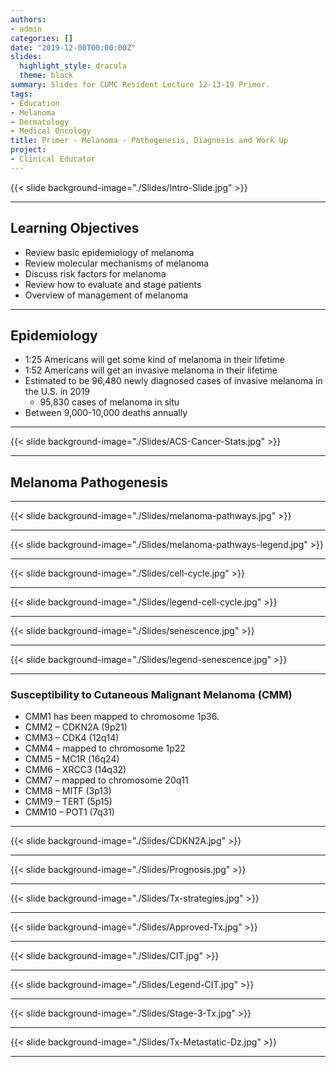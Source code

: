 ```yaml
---
authors: 
- admin
categories: []
date: "2019-12-08T00:00:00Z"
slides:
  highlight_style: dracula
  theme: black
summary: Slides for CUMC Resident Lecture 12-13-19 Primer.
tags: 
- Education
- Melanoma
- Dermatology
- Medical Oncology
title: Primer - Melanoma - Pathogenesis, Diagnosis and Work Up
project:
- Clinical Educator
---
```


{{< slide background-image="./Slides/Intro-Slide.jpg" >}}


---

## Learning Objectives

- Review basic epidemiology of melanoma
- Review molecular mechanisms of melanoma
- Discuss risk factors for melanoma
- Review how to evaluate and stage patients
- Overview of management of melanoma


---

## Epidemiology

- 1:25 Americans will get some kind of melanoma in their lifetime
- 1:52 Americans will get an invasive melanoma in their lifetime
- Estimated to be 96,480 newly diagnosed cases of invasive melanoma in the U.S. in 2019
  - 95,830 cases of melanoma in situ 
- Between 9,000-10,000 deaths annually


---

{{< slide background-image="./Slides/ACS-Cancer-Stats.jpg" >}}  

---

## Melanoma Pathogenesis


---

{{< slide background-image="./Slides/melanoma-pathways.jpg" >}}
  
---

{{< slide background-image="./Slides/melanoma-pathways-legend.jpg" >}}


---

{{< slide background-image="./Slides/cell-cycle.jpg" >}}

---

{{< slide background-image="./Slides/legend-cell-cycle.jpg" >}} 

---

{{< slide background-image="./Slides/senescence.jpg" >}} 
 
--- 

{{< slide background-image="./Slides/legend-senescence.jpg" >}} 


--- 

### Susceptibility to Cutaneous Malignant Melanoma (CMM)
- CMM1 has been mapped to chromosome 1p36. 
- CMM2 – CDKN2A (9p21)
- CMM3 – CDK4 (12q14)
- CMM4 – mapped to chromosome 1p22
- CMM5 – MC1R (16q24)
- CMM6 – XRCC3 (14q32) 
- CMM7 – mapped to chromosome 20q11 
- CMM8 – MITF (3p13)
- CMM9 – TERT (5p15)
- CMM10 – POT1 (7q31) 

---
 
{{< slide background-image="./Slides/CDKN2A.jpg" >}}

---
 
{{< slide background-image="./Slides/Prognosis.jpg" >}}

---
  
{{< slide background-image="./Slides/Tx-strategies.jpg" >}}

---
  
{{< slide background-image="./Slides/Approved-Tx.jpg" >}}

---
  
{{< slide background-image="./Slides/CIT.jpg" >}}
   
  
---

{{< slide background-image="./Slides/Legend-CIT.jpg" >}} 

---

{{< slide background-image="./Slides/Stage-3-Tx.jpg" >}}

---

{{< slide background-image="./Slides/Tx-Metastatic-Dz.jpg" >}}

---

